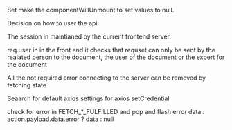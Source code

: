 Set make the componentWillUnmount to set values to null.

Decision on how to user the api

The session in maintianed by the current frontend server.

req.user in in the front end
it checks that requset can only be sent by the realated person
to the document, the user of the document or the expert for the document

All the not required error connecting to the server can be removed by fetching state

Seaarch for default axios settings for axios setCredential

check for error in FETCH_*_FULFILLED and pop and flash error
data : action.payload.data.error ? data : null